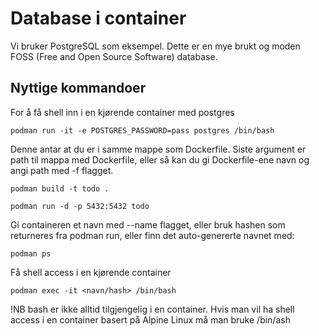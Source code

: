 # Database i container

Vi bruker PostgreSQL som eksempel. Dette er en mye brukt og moden FOSS (Free and Open Source Software) database.

## Nyttige kommandoer

For å få shell inn i en kjørende container med postgres

`podman run -it -e POSTGRES_PASSWORD=pass postgres /bin/bash`

Denne antar at du er i samme mappe som Dockerfile. Siste argument er path til mappa med Dockerfile, eller så kan du gi Dockerfile-ene navn og angi path med -f flagget.

`podman build -t todo .`

`podman run -d -p 5432:5432 todo`

Gi containeren et navn med --name flagget, eller bruk hashen som returneres fra podman run, eller finn det auto-genererte navnet med:

`podman ps`

Få shell access i en kjørende container

`podman exec -it <navn/hash> /bin/bash`

!NB bash er ikke alltid tilgjengelig i en container. Hvis man vil ha shell access i en container basert på Alpine Linux må man bruke /bin/ash